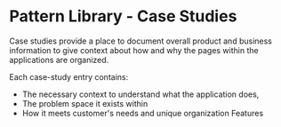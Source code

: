 # Pattern Library - Case Studies

Case studies provide a place to document overall product and business information
to give context about how and why the pages within the applications are organized.

Each case-study entry contains:
  - The necessary context to understand what the application does,
  - The problem space it exists within
  - How it meets customer's needs and unique organization Features
